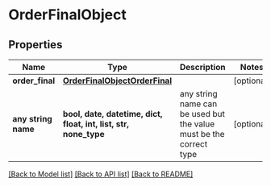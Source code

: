 # OrderFinalObject


## Properties
Name | Type | Description | Notes
------------ | ------------- | ------------- | -------------
**order_final** | [**OrderFinalObjectOrderFinal**](OrderFinalObjectOrderFinal.md) |  | [optional] 
**any string name** | **bool, date, datetime, dict, float, int, list, str, none_type** | any string name can be used but the value must be the correct type | [optional]

[[Back to Model list]](../README.md#documentation-for-models) [[Back to API list]](../README.md#documentation-for-api-endpoints) [[Back to README]](../README.md)


